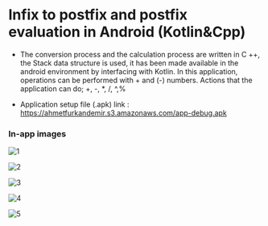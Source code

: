 # Infix to postfix and postfix evaluation in Android (Kotlin&Cpp) 

* The conversion process and the calculation process are written in C ++, the Stack data structure is used, it has been made available in the android environment by interfacing with Kotlin. In this application, operations can be performed with + and (-) numbers. Actions that the application can do; +, -, *, /, ^,%

* Application setup file (.apk) link : https://ahmetfurkandemir.s3.amazonaws.com/app-debug.apk

### **In-app images**

![1](https://user-images.githubusercontent.com/54184905/105634156-c5ecaa80-5e6d-11eb-908d-e467a0c874f9.jpg)

![2](https://user-images.githubusercontent.com/54184905/105634157-c71dd780-5e6d-11eb-82d5-d0ddd3cec3d9.jpg)

![3](https://user-images.githubusercontent.com/54184905/105634158-c7b66e00-5e6d-11eb-95fb-56cf6b6bdc1a.jpg)

![4](https://user-images.githubusercontent.com/54184905/105634160-c84f0480-5e6d-11eb-87cc-3d7f1c943404.jpg)

![5](https://user-images.githubusercontent.com/54184905/105634162-c8e79b00-5e6d-11eb-90b4-cab461e3b6bd.jpg)
